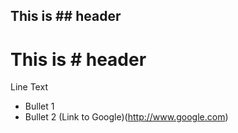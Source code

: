 ## This is ## header
#  This is # header

Line Text
* Bullet 1
* Bullet 2
(Link to Google)(http://www.google.com)